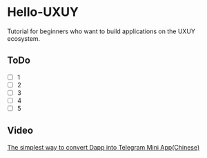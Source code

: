 # Hello-UXUY
Tutorial for beginners who want to build applications on the UXUY ecosystem.

## ToDo

 - [ ] 1
 - [ ] 2
 - [ ] 3
 - [ ] 4
 - [ ] 5

## Video
[The simplest way to convert Dapp into Telegram Mini App(Chinese)](https://www.bilibili.com/video/BV13e1xY1E6d?vd_source=86a032a2de4a00e60764f0a49a2e153e)
